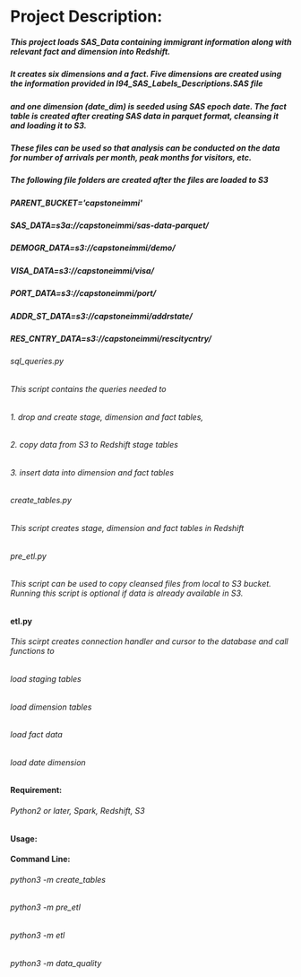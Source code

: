 # Project Description:

##### This project loads SAS_Data containing immigrant information along with relevant fact and dimension into Redshift.  
##### It creates six dimensions and a fact. Five dimensions are created using the information provided in I94_SAS_Labels_Descriptions.SAS file
##### and one dimension (date_dim) is seeded using SAS epoch date. The fact table is created after creating SAS data in parquet format, cleansing it and loading it to S3.
##### These files can be used so that analysis can be conducted on the data for number of arrivals per month, peak months for visitors, etc.

##### The following file folders are created after the files are loaded to S3
##### PARENT_BUCKET='capstoneimmi'
##### SAS_DATA=s3a://capstoneimmi/sas-data-parquet/
##### DEMOGR_DATA=s3://capstoneimmi/demo/
##### VISA_DATA=s3://capstoneimmi/visa/
##### PORT_DATA=s3://capstoneimmi/port/
##### ADDR_ST_DATA=s3://capstoneimmi/addrstate/
##### RES_CNTRY_DATA=s3://capstoneimmi/rescitycntry/

###### sql_queries.py
###### This script contains the queries needed to
######    1. drop and create stage, dimension and fact tables, 
######    2. copy data from S3 to Redshift stage tables
######    3. insert data into dimension and fact tables

###### create_tables.py
###### This script creates stage, dimension and fact tables in Redshift

###### pre_etl.py
###### This script can be used to copy cleansed files from local to S3 bucket. Running this script is optional if data is already available in S3.

#### etl.py
###### This scirpt creates connection handler and cursor to the database and call functions to
###### load staging tables
###### load dimension tables
###### load fact data
###### load date dimension

#### Requirement:
###### Python2 or later, Spark, Redshift, S3

#### Usage:
#### Command Line:
###### python3 -m create_tables
###### python3 -m pre_etl
###### python3 -m etl
###### python3 -m data_quality
